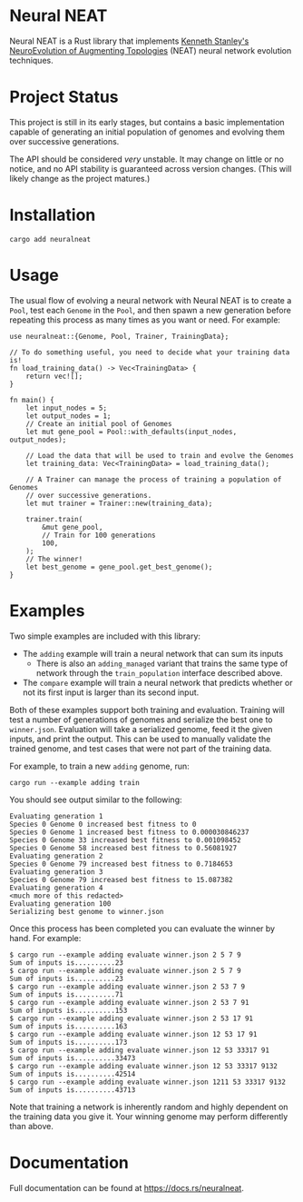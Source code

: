 # Neural NEAT 

Neural NEAT is a Rust library that implements [Kenneth Stanley's NeuroEvolution of Augmenting Topologies](https://nn.cs.utexas.edu/?neat-c) (NEAT) neural network evolution techniques.

# Project Status

This project is still in its early stages, but contains a basic implementation capable of generating an initial population of genomes and evolving them over successive generations.

The API should be considered _very_ unstable. It may change on little or no notice, and no API stability is guaranteed across version changes. (This will likely change as the project matures.)

# Installation

```
cargo add neuralneat
```

# Usage

The usual flow of evolving a neural network with Neural NEAT is to create a `Pool`, test each `Genome` in the `Pool`, and then spawn a new generation before repeating this process as many times as you want or need. For example:

```
use neuralneat::{Genome, Pool, Trainer, TrainingData};

// To do something useful, you need to decide what your training data is!
fn load_training_data() -> Vec<TrainingData> {
    return vec![];
}

fn main() {
    let input_nodes = 5;
    let output_nodes = 1;
    // Create an initial pool of Genomes
    let mut gene_pool = Pool::with_defaults(input_nodes, output_nodes);
    
    // Load the data that will be used to train and evolve the Genomes
    let training_data: Vec<TrainingData> = load_training_data();
    
    // A Trainer can manage the process of training a population of Genomes
    // over successive generations.
    let mut trainer = Trainer::new(training_data);
    
    trainer.train(
        &mut gene_pool,
        // Train for 100 generations
        100,
    );
    // The winner!
    let best_genome = gene_pool.get_best_genome();
}
```

# Examples

Two simple examples are included with this library:

* The `adding` example will train a neural network that can sum its inputs
  * There is also an `adding_managed` variant that trains the same type of network
    through the `train_population` interface described above.
* The `compare` example will train a neural network that predicts whether or not its
  first input is larger than its second input.

Both of these examples support both training and evaluation. Training will test a number of generations of genomes and serialize the best one to `winner.json`. Evaluation will take a serialized genome, feed it the given inputs, and print the output. This can be used to manually validate the trained genome, and test cases that were not part of the training data.

For example, to train a new `adding` genome, run:

```
cargo run --example adding train
```

You should see output similar to the following:

```
Evaluating generation 1
Species 0 Genome 0 increased best fitness to 0
Species 0 Genome 1 increased best fitness to 0.000030846237
Species 0 Genome 33 increased best fitness to 0.001098452
Species 0 Genome 58 increased best fitness to 0.56081927
Evaluating generation 2
Species 0 Genome 79 increased best fitness to 0.7184653
Evaluating generation 3
Species 0 Genome 79 increased best fitness to 15.087382
Evaluating generation 4
<much more of this redacted>
Evaluating generation 100
Serializing best genome to winner.json
```

Once this process has been completed you can evaluate the winner by hand. For example:

```
$ cargo run --example adding evaluate winner.json 2 5 7 9
Sum of inputs is..........23
$ cargo run --example adding evaluate winner.json 2 5 7 9
Sum of inputs is..........23
$ cargo run --example adding evaluate winner.json 2 53 7 9
Sum of inputs is..........71
$ cargo run --example adding evaluate winner.json 2 53 7 91
Sum of inputs is..........153
$ cargo run --example adding evaluate winner.json 2 53 17 91
Sum of inputs is..........163
$ cargo run --example adding evaluate winner.json 12 53 17 91
Sum of inputs is..........173
$ cargo run --example adding evaluate winner.json 12 53 33317 91
Sum of inputs is..........33473
$ cargo run --example adding evaluate winner.json 12 53 33317 9132
Sum of inputs is..........42514
$ cargo run --example adding evaluate winner.json 1211 53 33317 9132
Sum of inputs is..........43713
```

Note that training a network is inherently random and highly dependent on the training data you give it. Your winning genome may perform differently than above.

# Documentation

Full documentation can be found at https://docs.rs/neuralneat.
